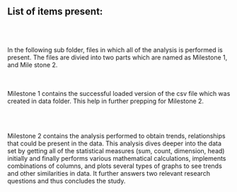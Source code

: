 ##  List of items present:

<br><br>

In the following sub folder, files in which all of the analysis is performed is present. The files are divied into two parts which are named as Milestone 1, and Mile stone 2.

<br><br>
Milestone 1 contains the successful loaded version of the csv file which was created in data folder. This help in further prepping for Milestone 2.

<br><br>


Milestone 2 contains the analysis performed to obtain trends, relationships that could be present in the data. This analysis dives deeper into the data set by getting all of the statistical measures (sum, count, dimension, head) initially and finally performs various mathematical calculations, implements combinations of columns, and plots several types of graphs to see trends and other similarities in data. It further answers two relevant research questions and thus concludes the study.
